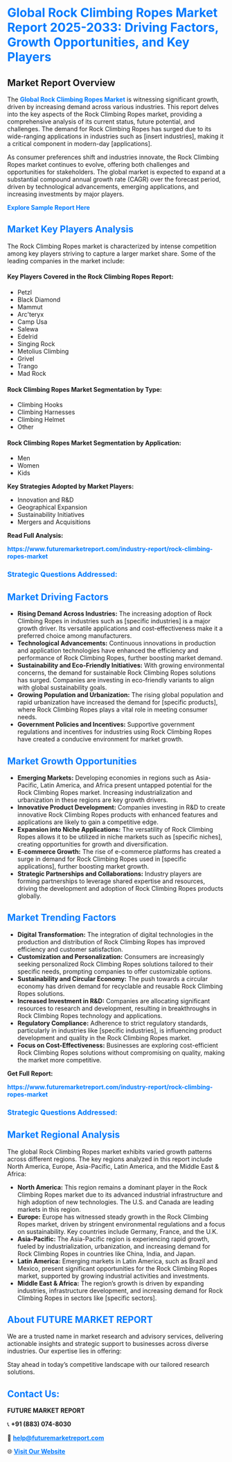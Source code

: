 <h1 style="color: #007BFF;">Global Rock Climbing Ropes Market Report 2025-2033: Driving Factors, Growth Opportunities, and Key Players</h1>

<section id="overview">
<h2>Market Report Overview</h2>
<p>The <a href="https://www.futuremarketreport.com/industry-report/rock-climbing-ropes-market" style="color: #007BFF; text-decoration: none;"><strong>Global Rock Climbing Ropes Market</strong></a> is witnessing significant growth, driven by increasing demand across various industries. This report delves into the key aspects of the Rock Climbing Ropes market, providing a comprehensive analysis of its current status, future potential, and challenges. The demand for Rock Climbing Ropes has surged due to its wide-ranging applications in industries such as [insert industries], making it a critical component in modern-day [applications].</p>
<p>As consumer preferences shift and industries innovate, the Rock Climbing Ropes market continues to evolve, offering both challenges and opportunities for stakeholders. The global market is expected to expand at a substantial compound annual growth rate (CAGR) over the forecast period, driven by technological advancements, emerging applications, and increasing investments by major players.</p>
</section>

<section id="overview">
<p><a href="https://www.futuremarketreport.com/request-sample/reportId=43112" style="color: #007BFF; text-decoration: none;"><strong>Explore Sample Report Here</strong></a></p>
</section>

<section id="key-players">
<h2 style="color: #007BFF;">Market Key Players Analysis</h2>
<p>The Rock Climbing Ropes market is characterized by intense competition among key players striving to capture a larger market share. Some of the leading companies in the market include:</p>
<h4>Key Players Covered in the Rock Climbing Ropes Report:</h4>
<ul><li>Petzl</li><li>Black Diamond</li><li>Mammut</li><li>Arc&#039;teryx</li><li>Camp Usa</li><li>Salewa</li><li>Edelrid</li><li>Singing Rock</li><li>Metolius Climbing</li><li>Grivel</li><li>Trango</li><li>Mad Rock</li></ul>
<h4>Rock Climbing Ropes Market Segmentation by Type:</h4>
<ul><li>Climbing Hooks</li><li>Climbing Harnesses</li><li>Climbing Helmet</li><li>Other</li></ul>

<h4>Rock Climbing Ropes Market Segmentation by Application:</h4>
<ul><li>Men</li><li>Women</li><li>Kids</li></ul>
<p><strong>Key Strategies Adopted by Market Players:</strong></p>
<ul>
<li>Innovation and R&D</li>
<li>Geographical Expansion</li>
<li>Sustainability Initiatives</li>
<li>Mergers and Acquisitions</li>
</ul>
</section>

<section>
<p><strong>Read Full Analysis: </strong></p><a href="https://www.futuremarketreport.com/industry-report/rock-climbing-ropes-market" style="color: #007BFF; text-decoration: none;"><strong>https://www.futuremarketreport.com/industry-report/rock-climbing-ropes-market</strong></a>
<h3 style="color: #007BFF;">Strategic Questions Addressed:</h3>
</section>

<section id="driving-factors">
<h2 style="color: #007BFF;">Market Driving Factors</h2>
<ul>
<li><strong>Rising Demand Across Industries:</strong> The increasing adoption of Rock Climbing Ropes in industries such as [specific industries] is a major growth driver. Its versatile applications and cost-effectiveness make it a preferred choice among manufacturers.</li>
<li><strong>Technological Advancements:</strong> Continuous innovations in production and application technologies have enhanced the efficiency and performance of Rock Climbing Ropes, further boosting market demand.</li>
<li><strong>Sustainability and Eco-Friendly Initiatives:</strong> With growing environmental concerns, the demand for sustainable Rock Climbing Ropes solutions has surged. Companies are investing in eco-friendly variants to align with global sustainability goals.</li>
<li><strong>Growing Population and Urbanization:</strong> The rising global population and rapid urbanization have increased the demand for [specific products], where Rock Climbing Ropes plays a vital role in meeting consumer needs.</li>
<li><strong>Government Policies and Incentives:</strong> Supportive government regulations and incentives for industries using Rock Climbing Ropes have created a conducive environment for market growth.</li>
</ul>
</section>

<section id="growth-opportunities">
<h2 style="color: #007BFF;">Market Growth Opportunities</h2>
<ul>
<li><strong>Emerging Markets:</strong> Developing economies in regions such as Asia-Pacific, Latin America, and Africa present untapped potential for the Rock Climbing Ropes market. Increasing industrialization and urbanization in these regions are key growth drivers.</li>
<li><strong>Innovative Product Development:</strong> Companies investing in R&D to create innovative Rock Climbing Ropes products with enhanced features and applications are likely to gain a competitive edge.</li>
<li><strong>Expansion into Niche Applications:</strong> The versatility of Rock Climbing Ropes allows it to be utilized in niche markets such as [specific niches], creating opportunities for growth and diversification.</li>
<li><strong>E-commerce Growth:</strong> The rise of e-commerce platforms has created a surge in demand for Rock Climbing Ropes used in [specific applications], further boosting market growth.</li>
<li><strong>Strategic Partnerships and Collaborations:</strong> Industry players are forming partnerships to leverage shared expertise and resources, driving the development and adoption of Rock Climbing Ropes products globally.</li>
</ul>
</section>

<section id="trending-factors">
<h2 style="color: #007BFF;">Market Trending Factors</h2>
<ul>
<li><strong>Digital Transformation:</strong> The integration of digital technologies in the production and distribution of Rock Climbing Ropes has improved efficiency and customer satisfaction.</li>
<li><strong>Customization and Personalization:</strong> Consumers are increasingly seeking personalized Rock Climbing Ropes solutions tailored to their specific needs, prompting companies to offer customizable options.</li>
<li><strong>Sustainability and Circular Economy:</strong> The push towards a circular economy has driven demand for recyclable and reusable Rock Climbing Ropes solutions.</li>
<li><strong>Increased Investment in R&D:</strong> Companies are allocating significant resources to research and development, resulting in breakthroughs in Rock Climbing Ropes technology and applications.</li>
<li><strong>Regulatory Compliance:</strong> Adherence to strict regulatory standards, particularly in industries like [specific industries], is influencing product development and quality in the Rock Climbing Ropes market.</li>
<li><strong>Focus on Cost-Effectiveness:</strong> Businesses are exploring cost-efficient Rock Climbing Ropes solutions without compromising on quality, making the market more competitive.</li>
</ul>
</section>

<section>
<p><strong>Get Full Report: </strong></p><a href="https://www.futuremarketreport.com/industry-report/rock-climbing-ropes-market" style="color: #007BFF; text-decoration: none;"><strong>https://www.futuremarketreport.com/industry-report/rock-climbing-ropes-market</strong></a>
<h3 style="color: #007BFF;">Strategic Questions Addressed:</h3>
</section>


<section id="regional-analysis">
<h2 style="color: #007BFF;">Market Regional Analysis</h2>
<p>The global Rock Climbing Ropes market exhibits varied growth patterns across different regions. The key regions analyzed in this report include North America, Europe, Asia-Pacific, Latin America, and the Middle East & Africa:</p>
<ul>
<li><strong>North America:</strong> This region remains a dominant player in the Rock Climbing Ropes market due to its advanced industrial infrastructure and high adoption of new technologies. The U.S. and Canada are leading markets in this region.</li>
<li><strong>Europe:</strong> Europe has witnessed steady growth in the Rock Climbing Ropes market, driven by stringent environmental regulations and a focus on sustainability. Key countries include Germany, France, and the U.K.</li>
<li><strong>Asia-Pacific:</strong> The Asia-Pacific region is experiencing rapid growth, fueled by industrialization, urbanization, and increasing demand for Rock Climbing Ropes in countries like China, India, and Japan.</li>
<li><strong>Latin America:</strong> Emerging markets in Latin America, such as Brazil and Mexico, present significant opportunities for the Rock Climbing Ropes market, supported by growing industrial activities and investments.</li>
<li><strong>Middle East & Africa:</strong> The region’s growth is driven by expanding industries, infrastructure development, and increasing demand for Rock Climbing Ropes in sectors like [specific sectors].</li>
</ul>
</section>

<footer>
<h2 style="color: #007BFF;">About FUTURE MARKET REPORT</h2>
<p>We are a trusted name in market research and advisory services, delivering actionable insights and strategic support to businesses across diverse industries. Our expertise lies in offering:</p>

<p>Stay ahead in today’s competitive landscape with our tailored research solutions.</p>

<h2 style="color: #007BFF;">Contact Us:</h2>
<p><strong>FUTURE MARKET REPORT</strong></p>
<p>📞 <strong>+91 (883) 074-8030</strong></p>
<p>📧 <strong><a href="mailto:help@futuremarketreport.com" style="color: #007BFF;">help@futuremarketreport.com</a></strong></p>
<p>🌐 <strong><a href="https://www.futuremarketreport.com/" style="color: #007BFF;">Visit Our Website</a></strong></p>
</footer>